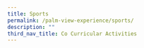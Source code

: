 ```yaml
---
title: Sports
permalink: /palm-view-experience/sports/
description: ""
third_nav_title: Co Curricular Activities
---
```

